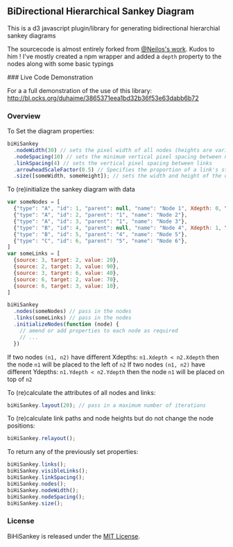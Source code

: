 ## BiDirectional Hierarchical Sankey Diagram

This is a d3 javascript plugin/library for generating bidirectional hierarchial sankey diagrams

The sourcecode is almost entirely forked from [@Neilos's work](https://github.com/Neilos/bihisankey). Kudos to him !
I've mostly created a npm wrapper and added a `depth` property to the nodes along with some basic typings

### Live Code Demonstration

For a a full demonstration of the use of this library:
http://bl.ocks.org/duhaime/3865371eea1bd32b36f53e63dabb6b72

### Overview

To Set the diagram properties:
```javascript
biHiSankey
  .nodeWidth(30) // sets the pixel width of all nodes (heights are variable, widths are fixed)
  .nodeSpacing(10) // sets the minimum vertical pixel spacing between nodes
  .linkSpacing(4) // sets the vertical pixel spacing between links
  .arrowheadScaleFactor(0.5) // Specifies the proportion of a link's stroke width that should be allowed for the marker at the end of the link e.g. an arrow
  .size([someWidth, someHeight]); // sets the width and height of the diagram in pixels
```

To (re)initialize the sankey diagram with data
```javascript
var someNodes = [
  {"type": "A", "id": 1, "parent": null, "name": "Node 1", Xdepth: 0, Ydepth: 1},
  {"type": "A", "id": 2, "parent": "1", "name": "Node 2"},
  {"type": "A", "id": 3, "parent": "1", "name": "Node 3"},
  {"type": "B", "id": 4, "parent": null, "name": "Node 4", Xdepth: 1, Ydepth: 3},
  {"type": "B", "id": 5, "parent": "4", "name": "Node 5"},
  {"type": "C", "id": 6, "parent": "5", "name": "Node 6"},
]
var someLinks = [
  {source: 3, target: 2, value: 20},
  {source: 2, target: 3, value: 90},
  {source: 3, target: 6, value: 40},
  {source: 6, target: 2, value: 70},
  {source: 6, target: 3, value: 10},
]

biHiSankey
  .nodes(someNodes) // pass in the nodes
  .links(someLinks) // pass in the nodes
  .initializeNodes(function (node) {
    // amend or add properties to each node as required
    // ...
  })
```

If two nodes `(n1, n2)` have different Xdepths: `n1.Xdepth < n2.Xdepth` then the node `n1` will be placed to the left of `n2`
If two nodes `(n1, n2)` have different Ydepths: `n1.Ydepth < n2.Ydepth` then the node `n1` will be placed on top of `n2`

To (re)calculate the attributes of all nodes and links:
```javascript
biHiSankey.layout(20); // pass in a maximum number of iterations
```

To (re)calculate link paths and node heights but do not change the node positions:
```javascript
biHiSankey.relayout();

```

To return any of the previously set properties:
```javascript
biHiSankey.links();
biHiSankey.visibleLinks();
biHiSankey.linkSpacing();
biHiSankey.nodes();
biHiSankey.nodeWidth();
biHiSankey.nodeSpacing();
biHiSankey.size();
```

### License

BiHiSankey is released under the [MIT License](http://opensource.org/licenses/MIT).
